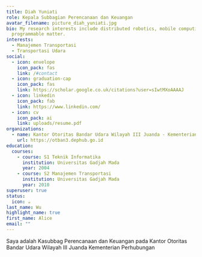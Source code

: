 ```yaml
---
title: Diah Yuniati
role: Kepala Subbagian Perencanaan dan Keuangan
avatar_filename: picture_diah_yuniati.jpg
bio: My research interests include distributed robotics, mobile computing and
  programmable matter.
interests:
  - Manajemen Transportasi
  - Transportasi Udara
social:
  - icon: envelope
    icon_pack: fas
    link: /#contact
  - icon: graduation-cap
    icon_pack: fas
    link: https://scholar.google.co.uk/citations?user=sIwtMXoAAAAJ
  - icon: linkedin
    icon_pack: fab
    link: https://www.linkedin.com/
  - icon: cv
    icon_pack: ai
    link: uploads/resume.pdf
organizations:
  - name: Kantor Otoritas Bandar Udara Wilayah III Juanda - Kementerian Perhubungan
    url: https://otban3.dephub.go.id
education:
  courses:
    - course: S1 Teknik Informatika
      institution: Universitas Gadjah Mada
      year: 2004
    - course: S2 Manajemen Transportasi
      institution: Universitas Gadjah Mada
      year: 2010
superuser: true
status:
  icon: ☕️
last_name: Wu
highlight_name: true
first_name: Alice
email: ""
---
```

Saya adalah Kasubbag Perencanaan dan Keuangan pada Kantor Otoritas Bandar Udara Wilayah III Juanda Kementerian Perhubungan